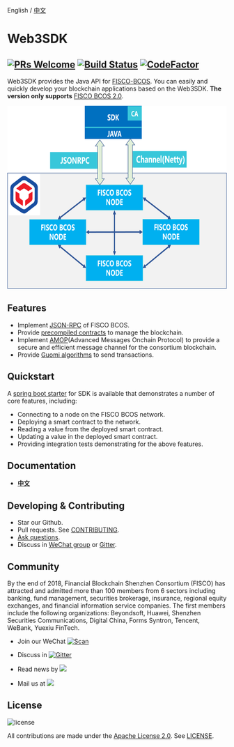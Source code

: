 English / [中文](doc/README_CN.md)

# Web3SDK

[![PRs Welcome](https://img.shields.io/badge/PRs-welcome-brightgreen.svg?style=flat-square)](http://makeapullrequest.com)
[![Build Status](https://travis-ci.org/FISCO-BCOS/web3sdk.svg?branch=master)](https://travis-ci.org/FISCO-BCOS/web3sdk)
[![CodeFactor](https://www.codefactor.io/repository/github/fisco-bcos/web3sdk/badge)](https://www.codefactor.io/repository/github/fisco-bcos/web3sdk)
---
Web3SDK provides the Java API for [FISCO-BCOS](https://github.com/FISCO-BCOS/FISCO-BCOS/tree/master). You can easily and quickly develop your blockchain applications based on the Web3SDK. **The version only supports** [FISCO BCOS 2.0](https://fisco-bcos-documentation.readthedocs.io/zh_CN/release-2.0/docs/introduction.html).

<div align="center">
  <img src="./images/sdk.png" width = "600" height = "420"/>
</div>

## Features

- Implement [JSON-RPC](https://fisco-bcos-documentation.readthedocs.io/zh_CN/release-2.0/docs/api.html) of FISCO BCOS.
- Provide [precompiled contracts](https://fisco-bcos-documentation.readthedocs.io/zh_CN/release-2.0/docs/manual/smart_contract.html#id2) to manage the blockchain. 
- Implement [AMOP](https://fisco-bcos-documentation.readthedocs.io/zh_CN/release-2.0/docs/manual/amop_protocol.html)(Advanced Messages Onchain Protocol) to provide a secure and efficient message channel for the consortium blockchain.
- Provide [Guomi algorithms](https://fisco-bcos-documentation.readthedocs.io/zh_CN/release-2.0/docs/manual/guomi_crypto.html) to send transactions.

## Quickstart
A [spring boot starter](https://github.com/FISCO-BCOS/spring-boot-starter) for SDK is available that demonstrates a number of core features, including:

- Connecting to a node on the FISCO BCOS network.
- Deploying a smart contract to the network.
- Reading a value from the deployed smart contract.
- Updating a value in the deployed smart contract.
- Providing integration tests demonstrating for the above features.

## Documentation
- [**中文**](https://fisco-bcos-documentation.readthedocs.io/zh_CN/release-2.0/docs/sdk/sdk.html)

## Developing & Contributing
- Star our Github.
- Pull requests. See [CONTRIBUTING](CONTRIBUTING.md).
- [Ask questions](https://github.com/FISCO-BCOS/web3sdk/issues).
- Discuss in [WeChat group](doc/images/WeChatQR.jpeg)  or [Gitter](https://gitter.im/fisco-bcos/Lobby).

## Community

By the end of 2018, Financial Blockchain Shenzhen Consortium (FISCO) has attracted and admitted more than 100 members from 6 sectors including banking, fund management, securities brokerage, insurance, regional equity exchanges, and financial information service companies. The first members include the following organizations: Beyondsoft, Huawei, Shenzhen Securities Communications, Digital China, Forms Syntron, Tencent, WeBank, Yuexiu FinTech.

- Join our WeChat [![Scan](https://img.shields.io/badge/style-Scan_QR_Code-green.svg?logo=wechat&longCache=false&style=social&label=Group)](doc/images/WeChatQR.jpeg) 

- Discuss in [![Gitter](https://img.shields.io/badge/style-on_gitter-green.svg?logo=gitter&longCache=false&style=social&label=Chat)](https://gitter.im/fisco-bcos/Lobby) 

- Read news by [![](https://img.shields.io/twitter/url/http/shields.io.svg?style=social&label=Follow@FiscoBcos)](https://twitter.com/FiscoBcos)

- Mail us at [![](https://img.shields.io/twitter/url/http/shields.io.svg?logo=Gmail&style=social&label=service@fisco.com.cn)](mailto:service@fisco.com.cn)

## License
![license](http://img.shields.io/badge/license-Apache%20v2-blue.svg)

All contributions are made under the [Apache License 2.0](http://www.apache.org/licenses/). See [LICENSE](LICENSE).